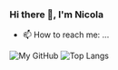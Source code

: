 ### Hi there 👋, I'm Nicola

<!--
**NicoMincuzzi/NicoMincuzzi** is a ✨ _special_ ✨ repository because its `README.md` (this file) appears on your GitHub profile.

Here are some ideas to get you started:

- 🔭 I’m currently working on ...
- 🌱 I’m currently learning ...
- 👯 I’m looking to collaborate on ...
- 🤔 I’m looking for help with ...
- 💬 Ask me about ...
- 📫 How to reach me: ...
- 😄 Pronouns: ...
- ⚡ Fun fact: ...
-->
- 📫 How to reach me: ...


![My GitHub](https://github-readme-stats.vercel.app/api?username=NicoMincuzzi&count_private=true&show_icons=true&theme=dark&include_all_commits=true&line_height=20) ![Top Langs](https://github-readme-stats.vercel.app/api/top-langs/?username=NicoMincuzzi&layout=compact&theme=dark)
